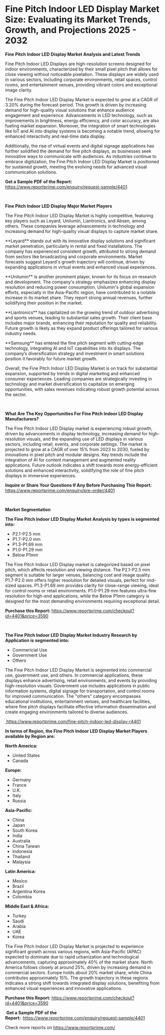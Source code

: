 <p><h1>Fine Pitch Indoor LED Display Market Size: Evaluating its Market Trends, Growth, and Projections 2025 - 2032</h1></p><p><strong>Fine Pitch Indoor LED Display Market Analysis and Latest Trends</strong></p>
<p><p>Fine Pitch Indoor LED Displays are high-resolution screens designed for indoor environments, characterized by their small pixel pitch that allows for close viewing without noticeable pixelation. These displays are widely used in various sectors, including corporate environments, retail spaces, control rooms, and entertainment venues, providing vibrant colors and exceptional image clarity.</p><p>The Fine Pitch Indoor LED Display Market is expected to grow at a CAGR of 3.20% during the forecast period. This growth is driven by increasing demand for high-quality visual solutions that enhance audience engagement and experience. Advancements in LED technology, such as improvements in brightness, energy efficiency, and color accuracy, are also fueling market expansion. Moreover, the integration of smart technologies like IoT and AI into display systems is becoming a notable trend, allowing for enhanced interactivity and real-time data display.</p><p>Additionally, the rise of virtual events and digital signage applications has further solidified the demand for fine pitch displays, as businesses seek innovative ways to communicate with audiences. As industries continue to embrace digitization, the Fine Pitch Indoor LED Display Market is positioned for sustained growth, meeting the evolving needs for advanced visual communication solutions.</p></p>
<p><strong>Get a Sample PDF of the Report:&nbsp;</strong> <a href="https://www.reportprime.com/enquiry/request-sample/4401?utm_campaign=2276&utm_medium=2&utm_source=Github&utm_content=ia&utm_term=19032025&utm_id=fine-pitch-indoor-led-display">https://www.reportprime.com/enquiry/request-sample/4401</a></p>
<p>&nbsp;</p>
<p><strong>Fine Pitch Indoor LED Display Major Market Players</strong></p>
<p><p>The Fine Pitch Indoor LED Display Market is highly competitive, featuring key players such as Leyard, Unilumin, Liantronics, and Absen, among others. These companies leverage advancements in technology and increasing demand for high-quality visual displays to capture market share.</p><p>**Leyard** stands out with its innovative display solutions and significant market penetration, particularly in rental and fixed installations. The company has experienced consistent growth, attributed to strong demand from sectors like broadcasting and corporate environments. Market forecasts suggest Leyard's growth trajectory will continue, driven by expanding applications in virtual events and enhanced visual experiences.</p><p>**Unilumin** is another prominent player, known for its focus on research and development. The company's strategy emphasizes enhancing display resolution and reducing power consumption. Unilumin's global expansion efforts, especially in the Asia-Pacific region, have contributed to a notable increase in its market share. They report strong annual revenues, further solidifying their position in the market.</p><p>**Liantronics** has capitalized on the growing trend of outdoor advertising and sports venues, leading to substantial sales growth. Their client base includes major brands, enhancing their reputation for quality and reliability. Future growth is likely as they expand product offerings tailored for various industry needs.</p><p>**Samsung** has entered the fine pitch segment with cutting-edge technology, integrating AI and IoT capabilities into its displays. The company’s diversification strategy and investment in smart solutions position it favorably for future market growth.</p><p>Overall, the Fine Pitch Indoor LED Display Market is on track for substantial expansion, supported by trends in digital marketing and enhanced consumer experiences. Leading companies are strategically investing in technology and market diversification to capitalize on emerging opportunities, with sales revenues indicating robust growth potential across the sector.</p></p>
<p>&nbsp;</p>
<p><strong>What Are The Key Opportunities For Fine Pitch Indoor LED Display Manufacturers?</strong></p>
<p><p>The Fine Pitch Indoor LED Display market is experiencing robust growth, driven by advancements in display technology, increasing demand for high-resolution visuals, and the expanding use of LED displays in various sectors, including retail, events, and corporate settings. The market is projected to grow at a CAGR of over 15% from 2023 to 2030, fueled by innovations in pixel pitch and modular designs. Key trends include the integration of AI for content management and augmented reality applications. Future outlook indicates a shift towards more energy-efficient solutions and enhanced interactivity, solidifying the role of fine pitch displays in immersive experiences.</p></p>
<p><strong>Inquire or Share Your Questions If Any Before Purchasing This Report:</strong> <a href="https://www.reportprime.com/enquiry/pre-order/4401?utm_campaign=2276&utm_medium=2&utm_source=Github&utm_content=ia&utm_term=19032025&utm_id=fine-pitch-indoor-led-display">https://www.reportprime.com/enquiry/pre-order/4401</a></p>
<p>&nbsp;</p>
<p><strong>Market Segmentation</strong></p>
<p><strong>The Fine Pitch Indoor LED Display Market Analysis by types is segmented into:</strong></p>
<p><ul><li>P2.1-P2.5 mm</li><li>P1.7-P2.0 mm</li><li>P1.3-P1.69 mm</li><li>P1.0-P1.29 mm</li><li>Below P1mm</li></ul></p>
<p><p>The Fine Pitch Indoor LED Display market is categorized based on pixel pitch, which affects resolution and viewing distance. The P2.1-P2.5 mm segment is suitable for larger venues, balancing cost and image quality. P1.7-P2.0 mm offers higher resolution for detailed visuals, perfect for mid-sized spaces. P1.3-P1.69 mm provides clarity for close-range viewing, ideal for control rooms or retail environments. P1.0-P1.29 mm features ultra-fine resolution for high-end applications, while the Below P1mm category is designed for the most demanding environments requiring exceptional detail.</p></p>
<p><strong>Purchase this Report:&nbsp;</strong><a href="https://www.reportprime.com/checkout?id=4401&price=3590&utm_campaign=2276&utm_medium=2&utm_source=Github&utm_content=ia&utm_term=19032025&utm_id=fine-pitch-indoor-led-display">https://www.reportprime.com/checkout?id=4401&price=3590</a></p>
<p>&nbsp;</p>
<p><strong>The Fine Pitch Indoor LED Display Market Industry Research by Application is segmented into:</strong></p>
<p><ul><li>Commericial Use</li><li>Government Use</li><li>Others</li></ul></p>
<p><p>The Fine Pitch Indoor LED Display Market is segmented into commercial use, government use, and others. In commercial applications, these displays enhance advertising, retail environments, and events by providing high-resolution visuals. Government use includes applications in public information systems, digital signage for transportation, and control rooms for improved communication. The "others" category encompasses educational institutions, entertainment venues, and healthcare facilities, where fine pitch displays facilitate effective information dissemination and create engaging environments tailored to diverse audiences.</p></p>
<p><a href="https://www.reportprime.com/fine-pitch-indoor-led-display-r4401?utm_campaign=2276&utm_medium=2&utm_source=Github&utm_content=ia&utm_term=19032025&utm_id=fine-pitch-indoor-led-display">&nbsp;https://www.reportprime.com/fine-pitch-indoor-led-display-r4401</a></p>
<p><strong>In terms of Region, the Fine Pitch Indoor LED Display Market Players available by Region are:</strong></p>
<p>
    <p> <strong> North America: </strong>
        <ul>
            <li>United States</li>
            <li>Canada</li>
        </ul>
        </p> 
    <p> <strong> Europe: </strong>
        <ul>
            <li>Germany</li>
            <li>France</li>
            <li>U.K.</li>
            <li>Italy</li>
            <li>Russia</li>
        </ul>
        </p> 
    <p> <strong> Asia-Pacific: </strong>
        <ul>
            <li>China</li>
            <li>Japan</li>
            <li>South Korea</li>
            <li>India</li>
            <li>Australia</li>
            <li>China Taiwan</li>
            <li>Indonesia</li>
            <li>Thailand</li>
            <li>Malaysia</li>
        </ul>
        </p> 
    <p> <strong> Latin America: </strong>
        <ul>
            <li>Mexico</li>
            <li>Brazil</li>
            <li>Argentina Korea</li>
            <li>Colombia</li>
        </ul>
        </p> 
    <p> <strong> Middle East & Africa: </strong>
        <ul>
            <li>Turkey</li>
            <li>Saudi</li>
            <li>Arabia</li>
            <li>UAE</li>
            <li>Korea</li>
        </ul>
    </p>
    </p>
<p><p>The Fine Pitch Indoor LED Display Market is projected to experience significant growth across various regions, with Asia-Pacific (APAC) expected to dominate due to rapid urbanization and technological advancements, capturing approximately 40% of the market share. North America follows closely at around 25%, driven by increasing demand in commercial sectors. Europe holds about 20% market share, while China contributes approximately 15%. The growth trajectory in these regions indicates a strong shift towards integrated display solutions, benefiting from enhanced visual experiences and innovative applications.</p></p>
<p><strong>Purchase this Report: </strong><a href="https://www.reportprime.com/checkout?id=4401&price=3590&utm_campaign=2276&utm_medium=2&utm_source=Github&utm_content=ia&utm_term=19032025&utm_id=fine-pitch-indoor-led-display">https://www.reportprime.com/checkout?id=4401&price=3590</a></p>
<p>&nbsp;<strong>Get a Sample PDF of the Report:&nbsp;&nbsp;</strong><a href="https://www.reportprime.com/enquiry/request-sample/4401?utm_campaign=2276&utm_medium=2&utm_source=Github&utm_content=ia&utm_term=19032025&utm_id=fine-pitch-indoor-led-display">https://www.reportprime.com/enquiry/request-sample/4401</a></p>
<p><strong></strong></p>
<p>Check more reports on <a href="https://www.reportprime.com/?utm_campaign=2276&utm_medium=2&utm_source=Github&utm_content=ia&utm_term=19032025&utm_id=fine-pitch-indoor-led-display">https://www.reportprime.com/</a></p>
